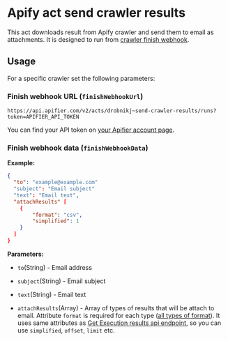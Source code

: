 # Apify act send crawler results
This act downloads result from Apify crawler and send them to email as attachments.
It is designed to run from [crawler finish webhook](https://www.apifier.com/docs#finishWebhookUrl).

## Usage

For a specific crawler set the following parameters:

### Finish webhook URL (`finishWebhookUrl`)
```
https://api.apifier.com/v2/acts/drobnikj~send-crawler-results/runs?token=APIFIER_API_TOKEN
```

You can find your API token on [your Apifier account page](https://www.apifier.com/account#api-integrations).

### Finish webhook data (`finishWebhookData`)
**Example:**
```json
{
  "to": "example@example.com"
  "subject": "Email subject"
  "text": "Email text",
  "attachResults" [
    {
        "format": "csv",
        "simplified": 1
    }
  ]
}
```

**Parameters:**

- `to`(String) - Email address

- `subject`(String) - Email subject

- `text`(String) - Email text

- `attachResults`(Array) - Array of types of results that will be attach to email. Attribute `format` is required for each type ([all types of format](https://www.apifier.com/api-reference#/reference/results)). It uses same attributes as [Get Execution results api endpoint](https://www.apifier.com/api-reference#/reference/results/execution-results/get-execution-results), so you can use `simplified`, `offset`, `limit` etc.